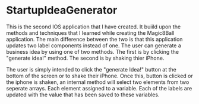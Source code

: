 # StartupIdeaGenerator

This is the second IOS application that I have created.  It buiild upon the methods and techniques that
I learned while creating the Magic8Ball application.  The main difference between the two is that this 
application updates two label components instead of one. The user can generate a business idea by using
one of two methods.  The first is by clicking the "generate idea!" method.  The second is by shaking 
thier iPhone.

The user is simply intended to click the "generate Idea!" button at the bottom of the screen or to shake
their iPhone.  Once this, button is clicked or the iphone is shaken, an internal method will select two 
elements from two seperate arrays. Each element assigned to a variable. Each of the labels are updated
with the value that has been saved to these variables.  

